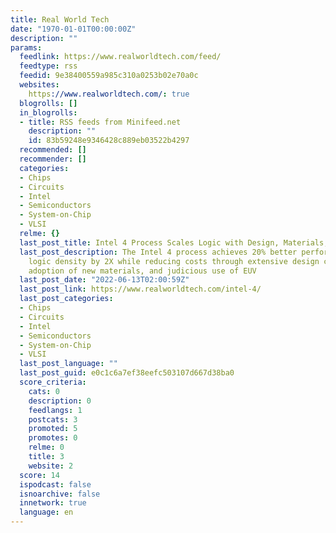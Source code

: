 ```yaml
---
title: Real World Tech
date: "1970-01-01T00:00:00Z"
description: ""
params:
  feedlink: https://www.realworldtech.com/feed/
  feedtype: rss
  feedid: 9e38400559a985c310a0253b02e70a0c
  websites:
    https://www.realworldtech.com/: true
  blogrolls: []
  in_blogrolls:
  - title: RSS feeds from Minifeed.net
    description: ""
    id: 83b59248e9346428c889eb03522b4297
  recommended: []
  recommender: []
  categories:
  - Chips
  - Circuits
  - Intel
  - Semiconductors
  - System-on-Chip
  - VLSI
  relme: {}
  last_post_title: Intel 4 Process Scales Logic with Design, Materials, and EUV
  last_post_description: The Intel 4 process achieves 20% better performance and scales
    logic density by 2X while reducing costs through extensive design co-optimization,
    adoption of new materials, and judicious use of EUV
  last_post_date: "2022-06-13T02:00:59Z"
  last_post_link: https://www.realworldtech.com/intel-4/
  last_post_categories:
  - Chips
  - Circuits
  - Intel
  - Semiconductors
  - System-on-Chip
  - VLSI
  last_post_language: ""
  last_post_guid: e0c1c6a7ef38eefc503107d667d38ba0
  score_criteria:
    cats: 0
    description: 0
    feedlangs: 1
    postcats: 3
    promoted: 5
    promotes: 0
    relme: 0
    title: 3
    website: 2
  score: 14
  ispodcast: false
  isnoarchive: false
  innetwork: true
  language: en
---
```

